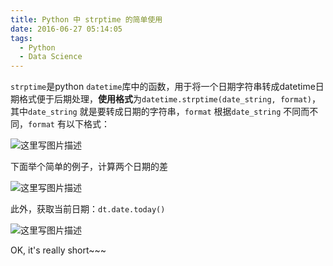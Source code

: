 ```yaml
---
title: Python 中 strptime 的简单使用
date: 2016-06-27 05:14:05
tags:
  - Python
  - Data Science
---
```


`strptime`是python `datetime`库中的函数，用于将一个日期字符串转成datetime日期格式便于后期处理，**使用格式**为`datetime.strptime(date_string, format)`，其中`date_string` 就是要转成日期的字符串，`format` 根据`date_string` 不同而不同，`format` 有以下格式：

<!-- more -->

![这里写图片描述](http://img.blog.csdn.net/20160627170308271)

下面举个简单的例子，计算两个日期的差

![这里写图片描述](http://img.blog.csdn.net/20160627170930542)

此外，获取当前日期：`dt.date.today()`

![这里写图片描述](http://img.blog.csdn.net/20160627171251588)

OK, it's really short~~~